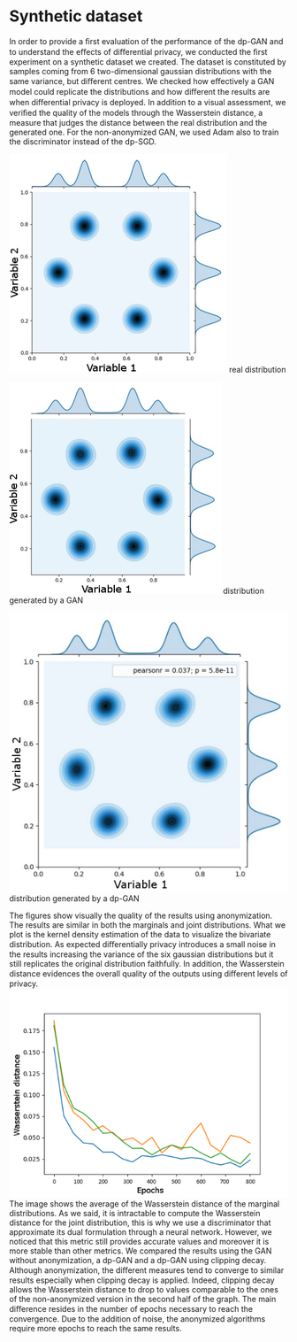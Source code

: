 # Synthetic dataset
In order to provide a ﬁrst evaluation of the performance of the dp-GAN and to understand the eﬀects of diﬀerential privacy, we conducted the ﬁrst experiment on a synthetic dataset we created. The dataset is constituted by samples coming from 6 two-dimensional gaussian distributions with the same variance, but diﬀerent centres. We checked how eﬀectively a GAN model could replicate the distributions and how diﬀerent the results are when diﬀerential privacy is deployed. In addition to a visual assessment, we veriﬁed the quality of the models through the Wasserstein distance, a measure that judges the distance between the real distribution and the generated one. For the non-anonymized GAN, we used Adam also to train the discriminator instead of the dp-SGD. 

![Alt text](synthetic_real.png?raw=true "Title")
real distribution

![Alt text](synthetic_Adam.png?raw=true "Title")
distribution generated by a GAN

![Alt text](synthetic_dp.png?raw=true "Title")
distribution generated by a dp-GAN

The figures show visually the quality of the results using anonymization. The results are similar in both the marginals and joint distributions. What we plot is the kernel density estimation of the data to visualize the bivariate distribution. As expected diﬀerentially privacy introduces a small noise in the results increasing the variance of the six gaussian distributions but it still replicates the original distribution faithfully. In addition, the Wasserstein distance evidences the overall quality of the outputs using diﬀerent levels of privacy. 
![Alt text](synthetic_was.png?raw=true "Title")
The image shows the average of the Wasserstein distance of the marginal distributions. As we said, it is intractable to compute the Wasserstein distance for the joint distribution, this is why we use a discriminator that approximate its dual formulation through a neural network. However, we noticed that this metric still provides accurate values and moreover it is more stable than other metrics. We compared the results using the GAN without anonymization, a dp-GAN and a dp-GAN using clipping decay. Although anonymization, the diﬀerent measures tend to converge to similar results especially when clipping decay is applied. Indeed, clipping decay allows the Wasserstein distance to drop to values comparable to the ones of the non-anonymized version in the second half of the graph. The main diﬀerence resides in the number of epochs necessary to reach the convergence. Due to the addition of noise, the anonymized algorithms require more epochs to reach the same results.


